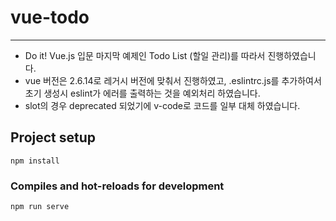 # vue-todo
------
- Do it! Vue.js 입문 마지막 예제인 Todo List (할일 관리)를 따라서 진행하였습니다.
- vue 버전은 2.6.14로 레거시 버전에 맞춰서 진행하였고, .eslintrc.js를 추가하여서 초기 생성시 eslint가 에러를 출력하는 것을 예외처리 하였습니다.
- slot의 경우 deprecated 되었기에 v-code로 코드를 일부 대체 하였습니다.

## Project setup
```
npm install
```

### Compiles and hot-reloads for development
```
npm run serve

